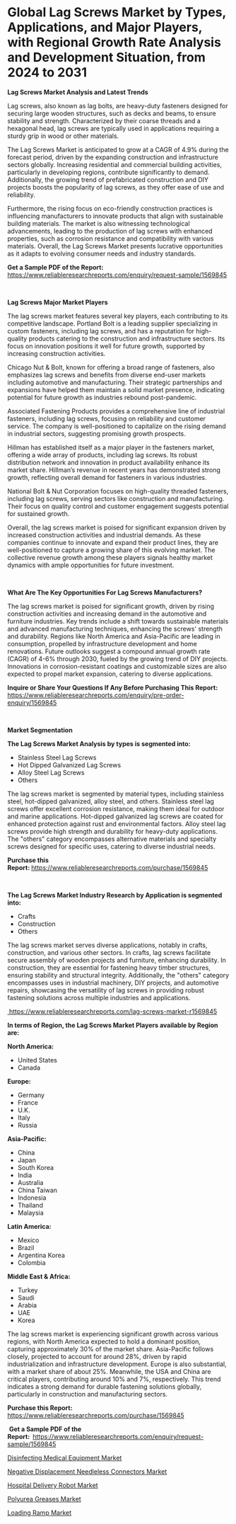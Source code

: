 <p><h1>Global Lag Screws Market by Types, Applications, and Major Players, with Regional Growth Rate Analysis and Development Situation, from 2024 to 2031</h1></p><p><strong>Lag Screws Market Analysis and Latest Trends</strong></p>
<p><p>Lag screws, also known as lag bolts, are heavy-duty fasteners designed for securing large wooden structures, such as decks and beams, to ensure stability and strength. Characterized by their coarse threads and a hexagonal head, lag screws are typically used in applications requiring a sturdy grip in wood or other materials. </p><p>The Lag Screws Market is anticipated to grow at a CAGR of 4.9% during the forecast period, driven by the expanding construction and infrastructure sectors globally. Increasing residential and commercial building activities, particularly in developing regions, contribute significantly to demand. Additionally, the growing trend of prefabricated construction and DIY projects boosts the popularity of lag screws, as they offer ease of use and reliability. </p><p>Furthermore, the rising focus on eco-friendly construction practices is influencing manufacturers to innovate products that align with sustainable building materials. The market is also witnessing technological advancements, leading to the production of lag screws with enhanced properties, such as corrosion resistance and compatibility with various materials. Overall, the Lag Screws Market presents lucrative opportunities as it adapts to evolving consumer needs and industry standards.</p></p>
<p><strong>Get a Sample PDF of the Report:&nbsp;</strong> <a href="https://www.reliableresearchreports.com/enquiry/request-sample/1569845?utm_campaign=31&utm_medium=2&utm_source=Github&utm_content=ia&utm_term=05112024&utm_id=lag-screws">https://www.reliableresearchreports.com/enquiry/request-sample/1569845</a></p>
<p>&nbsp;</p>
<p><strong>Lag Screws Major Market Players</strong></p>
<p><p>The lag screws market features several key players, each contributing to its competitive landscape. Portland Bolt is a leading supplier specializing in custom fasteners, including lag screws, and has a reputation for high-quality products catering to the construction and infrastructure sectors. Its focus on innovation positions it well for future growth, supported by increasing construction activities.</p><p>Chicago Nut & Bolt, known for offering a broad range of fasteners, also emphasizes lag screws and benefits from diverse end-user markets including automotive and manufacturing. Their strategic partnerships and expansions have helped them maintain a solid market presence, indicating potential for future growth as industries rebound post-pandemic.</p><p>Associated Fastening Products provides a comprehensive line of industrial fasteners, including lag screws, focusing on reliability and customer service. The company is well-positioned to capitalize on the rising demand in industrial sectors, suggesting promising growth prospects.</p><p>Hillman has established itself as a major player in the fasteners market, offering a wide array of products, including lag screws. Its robust distribution network and innovation in product availability enhance its market share. Hillman’s revenue in recent years has demonstrated strong growth, reflecting overall demand for fasteners in various industries.</p><p>National Bolt & Nut Corporation focuses on high-quality threaded fasteners, including lag screws, serving sectors like construction and manufacturing. Their focus on quality control and customer engagement suggests potential for sustained growth.</p><p>Overall, the lag screws market is poised for significant expansion driven by increased construction activities and industrial demands. As these companies continue to innovate and expand their product lines, they are well-positioned to capture a growing share of this evolving market. The collective revenue growth among these players signals healthy market dynamics with ample opportunities for future investment.</p></p>
<p>&nbsp;</p>
<p><strong>What Are The Key Opportunities For Lag Screws Manufacturers?</strong></p>
<p><p>The lag screws market is poised for significant growth, driven by rising construction activities and increasing demand in the automotive and furniture industries. Key trends include a shift towards sustainable materials and advanced manufacturing techniques, enhancing the screws' strength and durability. Regions like North America and Asia-Pacific are leading in consumption, propelled by infrastructure development and home renovations. Future outlooks suggest a compound annual growth rate (CAGR) of 4-6% through 2030, fueled by the growing trend of DIY projects. Innovations in corrosion-resistant coatings and customizable sizes are also expected to propel market expansion, catering to diverse applications.</p></p>
<p><strong>Inquire or Share Your Questions If Any Before Purchasing This Report:</strong> <a href="https://www.reliableresearchreports.com/enquiry/pre-order-enquiry/1569845?utm_campaign=31&utm_medium=2&utm_source=Github&utm_content=ia&utm_term=05112024&utm_id=lag-screws">https://www.reliableresearchreports.com/enquiry/pre-order-enquiry/1569845</a></p>
<p>&nbsp;</p>
<p><strong>Market Segmentation</strong></p>
<p><strong>The Lag Screws Market Analysis by types is segmented into:</strong></p>
<p><ul><li>Stainless Steel Lag Screws</li><li>Hot Dipped Galvanized Lag Screws</li><li>Alloy Steel Lag Screws</li><li>Others</li></ul></p>
<p><p>The lag screws market is segmented by material types, including stainless steel, hot-dipped galvanized, alloy steel, and others. Stainless steel lag screws offer excellent corrosion resistance, making them ideal for outdoor and marine applications. Hot-dipped galvanized lag screws are coated for enhanced protection against rust and environmental factors. Alloy steel lag screws provide high strength and durability for heavy-duty applications. The "others" category encompasses alternative materials and specialty screws designed for specific uses, catering to diverse industrial needs.</p></p>
<p><strong>Purchase this Report:&nbsp;</strong><a href="https://www.reliableresearchreports.com/purchase/1569845?utm_campaign=31&utm_medium=2&utm_source=Github&utm_content=ia&utm_term=05112024&utm_id=lag-screws">https://www.reliableresearchreports.com/purchase/1569845</a></p>
<p>&nbsp;</p>
<p><strong>The Lag Screws Market Industry Research by Application is segmented into:</strong></p>
<p><ul><li>Crafts</li><li>Construction</li><li>Others</li></ul></p>
<p><p>The lag screws market serves diverse applications, notably in crafts, construction, and various other sectors. In crafts, lag screws facilitate secure assembly of wooden projects and furniture, enhancing durability. In construction, they are essential for fastening heavy timber structures, ensuring stability and structural integrity. Additionally, the "others" category encompasses uses in industrial machinery, DIY projects, and automotive repairs, showcasing the versatility of lag screws in providing robust fastening solutions across multiple industries and applications.</p></p>
<p><a href="https://www.reliableresearchreports.com/lag-screws-market-r1569845?utm_campaign=31&utm_medium=2&utm_source=Github&utm_content=ia&utm_term=05112024&utm_id=lag-screws">&nbsp;https://www.reliableresearchreports.com/lag-screws-market-r1569845</a></p>
<p><strong>In terms of Region, the Lag Screws Market Players available by Region are:</strong></p>
<p>
    <p> <strong> North America: </strong>
        <ul>
            <li>United States</li>
            <li>Canada</li>
        </ul>
        </p> 
    <p> <strong> Europe: </strong>
        <ul>
            <li>Germany</li>
            <li>France</li>
            <li>U.K.</li>
            <li>Italy</li>
            <li>Russia</li>
        </ul>
        </p> 
    <p> <strong> Asia-Pacific: </strong>
        <ul>
            <li>China</li>
            <li>Japan</li>
            <li>South Korea</li>
            <li>India</li>
            <li>Australia</li>
            <li>China Taiwan</li>
            <li>Indonesia</li>
            <li>Thailand</li>
            <li>Malaysia</li>
        </ul>
        </p> 
    <p> <strong> Latin America: </strong>
        <ul>
            <li>Mexico</li>
            <li>Brazil</li>
            <li>Argentina Korea</li>
            <li>Colombia</li>
        </ul>
        </p> 
    <p> <strong> Middle East & Africa: </strong>
        <ul>
            <li>Turkey</li>
            <li>Saudi</li>
            <li>Arabia</li>
            <li>UAE</li>
            <li>Korea</li>
        </ul>
    </p>
    </p>
<p><p>The lag screws market is experiencing significant growth across various regions, with North America expected to hold a dominant position, capturing approximately 30% of the market share. Asia-Pacific follows closely, projected to account for around 28%, driven by rapid industrialization and infrastructure development. Europe is also substantial, with a market share of about 25%. Meanwhile, the USA and China are critical players, contributing around 10% and 7%, respectively. This trend indicates a strong demand for durable fastening solutions globally, particularly in construction and manufacturing sectors.</p></p>
<p><strong>Purchase this Report: </strong><a href="https://www.reliableresearchreports.com/purchase/1569845?utm_campaign=31&utm_medium=2&utm_source=Github&utm_content=ia&utm_term=05112024&utm_id=lag-screws">https://www.reliableresearchreports.com/purchase/1569845</a></p>
<p>&nbsp;<strong>Get a Sample PDF of the Report:&nbsp;&nbsp;</strong><a href="https://www.reliableresearchreports.com/enquiry/request-sample/1569845?utm_campaign=31&utm_medium=2&utm_source=Github&utm_content=ia&utm_term=05112024&utm_id=lag-screws">https://www.reliableresearchreports.com/enquiry/request-sample/1569845</a></p>
<p><strong></strong></p>
<p><p><a href="https://issuu.com/reportprime-2/docs/disinfecting-medical-equipment-mark_c874b900635250?utm_campaign=31&utm_medium=2&utm_source=Github&utm_content=ia&utm_term=05112024&utm_id=lag-screws">Disinfecting Medical Equipment Market</a></p><p><a href="https://issuu.com/reportprime-2/docs/negative-displacement-needleless-co_5f796aa11d0d45?utm_campaign=31&utm_medium=2&utm_source=Github&utm_content=ia&utm_term=05112024&utm_id=lag-screws">Negative Displacement Needleless Connectors Market</a></p><p><a href="https://issuu.com/reportprime-2/docs/hospital-delivery-robot-market-size_bb64569f1c6e8a?utm_campaign=31&utm_medium=2&utm_source=Github&utm_content=ia&utm_term=05112024&utm_id=lag-screws">Hospital Delivery Robot Market</a></p><p><a href="https://github.com/MonroeBullock54/Market-Research-Report-List-1/blob/main/polyurea-greases-market.md?utm_campaign=31&utm_medium=2&utm_source=Github&utm_content=ia&utm_term=05112024&utm_id=lag-screws">Polyurea Greases Market</a></p><p><a href="https://github.com/cristy9x9bur/Market-Research-Report-List-1/blob/main/loading-ramp-market.md?utm_campaign=31&utm_medium=2&utm_source=Github&utm_content=ia&utm_term=05112024&utm_id=lag-screws">Loading Ramp Market</a></p></p>